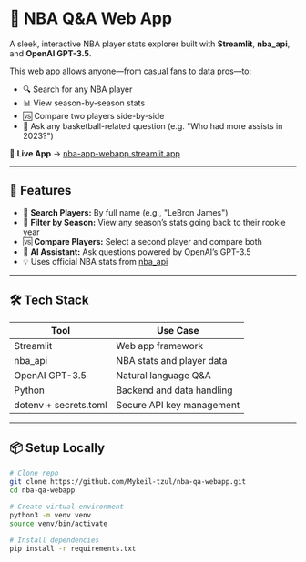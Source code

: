 # 🏀 NBA Q&A Web App

A sleek, interactive NBA player stats explorer built with **Streamlit**, **nba_api**, and **OpenAI GPT-3.5**.

This web app allows anyone—from casual fans to data pros—to:
- 🔍 Search for any NBA player
- 📊 View season-by-season stats
- 🆚 Compare two players side-by-side
- 🤖 Ask any basketball-related question (e.g. "Who had more assists in 2023?")

🎯 **Live App** → [nba-app-webapp.streamlit.app](https://nba-app-webapp.streamlit.app/)

---

## 🚀 Features

- 🔎 **Search Players:** By full name (e.g., "LeBron James")
- 📆 **Filter by Season:** View any season’s stats going back to their rookie year
- 🆚 **Compare Players:** Select a second player and compare both
- 🤖 **AI Assistant:** Ask questions powered by OpenAI’s GPT-3.5
- 💡 Uses official NBA stats from [nba_api](https://github.com/swar/nba_api)

---

## 🛠️ Tech Stack

| Tool            | Use Case                                |
|-----------------|------------------------------------------|
| Streamlit       | Web app framework                        |
| nba_api         | NBA stats and player data                |
| OpenAI GPT-3.5  | Natural language Q&A                     |
| Python          | Backend and data handling                |
| dotenv + secrets.toml | Secure API key management         |

---

## 📦 Setup Locally

```bash
# Clone repo
git clone https://github.com/Mykeil-tzul/nba-qa-webapp.git
cd nba-qa-webapp

# Create virtual environment
python3 -m venv venv
source venv/bin/activate

# Install dependencies
pip install -r requirements.txt

